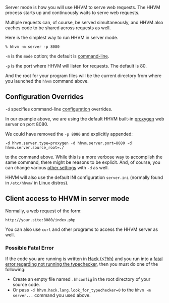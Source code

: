 Server mode is how you will use HHVM to serve web requests. The HHVM process starts up and continuously waits to serve web requests.

Multiple requests can, of course, be served simultaneously, and HHVM also caches code to be shared across requests as well.

Here is the simplest way to run HHVM in server mode.

```
% hhvm -m server -p 8080
```

`-m` is the `mode` option; the default is [command-line](./command-line.md).

`-p` is the port where HHVM will listen for requests. The default is 80.

And the root for your program files will be the current directory from where you launched the `hhvm` command above.

## Configuration Overrides

`-d` specifies command-line [configuration](../configuration/introduction.md) overrides.

In our example above, we are using the default HHVM built-in [proxygen](./proxygen.md) web server on port 8080.

We could have removed the `-p 8080` and explicitly appended:

`-d hhvm.server.type=proxygen -d hhvm.server.port=8080 -d hhvm.server.source_root=./`

to the command above. While this is a more verbose way to accomplish the same command, there might be reasons to be explicit. And, of course, you can change various [other settings](../configuration/introduction.md) with `-d` as well.

HHVM will also use the default INI configuration `server.ini` (normally found in `/etc/hhvm/` in Linux distros).

## Client access to HHVM in server mode

Normally, a web request of the form:

```
http://your.site:8080/index.php
```

You can also use `curl` and other programs to access the HHVM server as well.

### Possible Fatal Error

If the code you are running is written in [Hack (<?hh)](/hack/) and you run into a [fatal error regarding not running the typechecker](/hhvm/FAQ/faq#running-code__how-do-i-fix-the-not-running-the-hack-typechecker-fatal-error), then you must do one of the following:

- Create an empty file named `.hhconfig` in the root directory of your source code.
- Or pass `-d hhvm.hack.lang.look_for_typechecker=0` to the `hhvm -m server...` command you used above.
